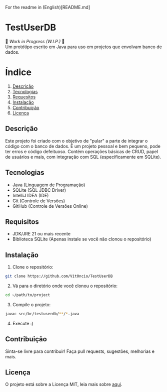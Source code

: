 For the readme in (English)[README.md]
# TestUserDB

🚧 *Work in Progress (W.I.P.)* 🚧  
Um protótipo escrito em Java para uso em projetos que envolvam banco de dados.

# Índice
1. [Descrição](#descricao)
2. [Tecnologias](#tecnologias)
3. [Requesitos](#requisitos)
4. [Instalação](#instalacao)
5. [Contribuição](#contribuicao)
6. [Licença](#licenca)

## Descrição
Este projeto foi criado com o objetivo de "pular" a parte de integrar o código com o banco de dados. É um projeto pessoal e bem pequeno, pode ter erros e código defeituoso. Contém operações básicas de CRUD, papel de usuários e mais, com integração com SQL (especificamente em SQLite).

## Tecnologias
* Java (Linguagem de Programação)
* SQLite (SQL JDBC Driver)
* IntelliJ IDEA (IDE)
* Git (Controle de Versões)
* GitHub (Controle de Versões Online)

## Requisitos
* JDK/JRE 21 ou mais recente
* Biblioteca SQLite (Apenas instale se você não clonou o repositório)

## Instalação
1. Clone o repositório:
```bash
git clone https://github.com/Vit0ncio/TestUserDB
```

2. Vá para o diretório onde você clonou o repositório:
```bash
cd ~/path/to/project
```

3. Compile o projeto:
```bash
javac src/br/testuserdb/**/*.java
```

4. Execute :)

## Contribuição
Sinta-se livre para contribuir! Faça pull requests, sugestões, melhorias e mais.

## Licença
O projeto está sobre a Licença MIT, leia mais sobre [aqui](LICENSE).